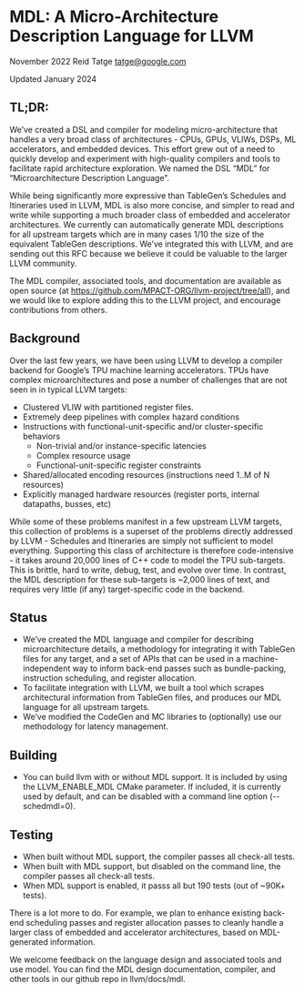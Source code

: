 
# MDL: A Micro-Architecture Description Language for LLVM

November 2022                                   Reid Tatge        [tatge@google.com](mailto:tatge@google.com)

Updated January 2024


## **TL;DR:**

We’ve created a DSL and compiler for modeling micro-architecture that handles a very broad class of architectures - CPUs, GPUs, VLIWs, DSPs, ML accelerators, and embedded devices. This effort grew out of a need to quickly develop and experiment with high-quality compilers and tools to facilitate rapid architecture exploration. We named the DSL “MDL” for “Microarchitecture Description Language”.

While being significantly more expressive than TableGen’s Schedules and Itineraries used in LLVM, MDL is also more concise, and simpler to read and write while supporting a much broader class of embedded and accelerator architectures. We currently can automatically generate MDL descriptions for all upstream targets which are in many cases 1/10 the size of the equivalent TableGen descriptions.  We’ve integrated this with LLVM, and are sending out this RFC because we believe it could be valuable to the larger LLVM community.

The MDL compiler, associated tools, and documentation are available as open source (at https://github.com/MPACT-ORG/llvm-project/tree/all), and we would like to explore adding this to the LLVM project, and encourage contributions from others.

## **Background**

Over the last few years, we have been using LLVM to develop a compiler backend for Google’s TPU machine learning accelerators.  TPUs have complex microarchitectures and pose a number of challenges that are not seen in in typical LLVM targets:

*   Clustered VLIW with partitioned register files.
*   Extremely deep pipelines with complex hazard conditions
*   Instructions with functional-unit-specific and/or cluster-specific behaviors
    *   Non-trivial and/or instance-specific latencies
    *   Complex resource usage
    *   Functional-unit-specific register constraints
*   Shared/allocated encoding resources (instructions need 1..M of N resources)
*   Explicitly managed hardware resources (register ports, internal datapaths, busses, etc)

While some of these problems manifest in a few upstream LLVM targets, this collection of problems is a superset of the problems directly addressed by LLVM - Schedules and Itineraries are simply not sufficient to model everything. Supporting this class of architecture is therefore code-intensive - it takes around 20,000 lines of C++ code to model the TPU sub-targets. This is brittle, hard to write, debug, test, and evolve over time. In contrast, the MDL description for these sub-targets is ~2,000 lines of text, and requires very little (if any) target-specific code in the backend.

## **Status**

*   We’ve created the MDL language and compiler for describing microarchitecture details, a methodology for integrating it with TableGen files for any target, and a set of APIs that can be used in a machine-independent way to inform back-end passes such as bundle-packing, instruction scheduling, and register allocation. 
*   To facilitate integration with LLVM, we built a tool which scrapes architectural information from TableGen files, and produces our MDL language for all upstream targets.
*   We’ve modified the CodeGen and MC libraries to (optionally) use our methodology for latency management.

## **Building**

*   You can build llvm with or without MDL support.  It is included by using the LLVM_ENABLE_MDL CMake parameter.  If included, it is currently used by default, and can be disabled with a command line option (--schedmdl=0).

## **Testing**

*   When built without MDL support, the compiler passes all check-all tests.
*   When built with MDL support, but disabled on the command line, the compiler passes all check-all tests.
*   When MDL support is enabled, it passs all but 190 tests (out of ~90K+ tests). 

There is a lot more to do. For example, we plan to enhance existing back-end scheduling passes and register allocation passes to cleanly handle a larger class of embedded and accelerator architectures, based on MDL-generated information.

We welcome feedback on the language design and associated tools and use model.  You can find the MDL design documentation, compiler, and other tools in our github repo in llvm/docs/mdl.
